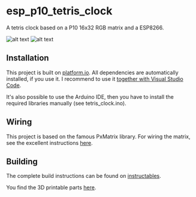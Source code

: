 # esp_p10_tetris_clock
A tetris clock based on a P10 16x32 RGB matrix and a ESP8266.


![alt text](https://j.gifs.com/6RvBDl.gif "Tetris clock animation")
![alt text](http://i68.tinypic.com/2cyfj45.jpg "Tetris clock build")



## Installation
This project is built on [platform.io](http://docs.platformio.org). All dependencies are automatically installed, if you use it. I recommend to use it [together with Visual Studio Code](http://docs.platformio.org/en/latest/ide/vscode.html).

It's also possible to use the Arduino IDE, then you have to install the required libraries manually (see tetris_clock.ino).

## Wiring
This project is based on the famous PxMatrix library. For wiring the matrix, see the excellent instructions [here](https://github.com/2dom/PxMatrix/).

## Building
The complete build instructions can be found on [instructables](https://www.instructables.com/id/Tetris-Time-on-a-P10-RGB-Matrix-With-ESP8266).

You find the 3D printable parts [here](https://www.thingiverse.com/thing:2846368).
